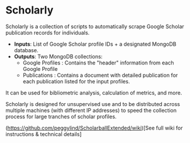 # Scholarly

Scholarly is a collection of scripts to automatically scrape Google Scholar publication records for individuals.

- **Inputs**: List of Google Scholar profile IDs + a designated MongoDB database.
- **Outputs**: Two MongoDB collections: 
  - Google Profiles : Contains the "header" information from each Google Profile
  - Publications : Contains a document with detailed publication for each publication listed for the input profiles.

It can be used for bibliometric analysis, calculation of metrics, and more.

Scholarly is designed for unsupervised use and to be distributed across multiple machines (with different IP addresses) to speed the collection process for large tranches of scholar profiles.

(https://github.com/peggylind/ScholarballExtended/wiki)[See full wiki for instructions & technical details]
